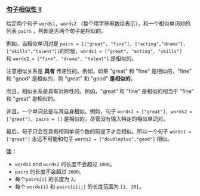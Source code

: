 ### [句子相似性 II](https://leetcode-cn.com/problems/sentence-similarity-ii)

<p>给定两个句子 <code>words1, words2</code> （每个用字符串数组表示），和一个相似单词对的列表&nbsp;<code>pairs</code>&nbsp;，判断是否两个句子是相似的。</p>

<p>例如，当相似单词对是 <code>pairs = [[&quot;great&quot;, &quot;fine&quot;], [&quot;acting&quot;,&quot;drama&quot;], [&quot;skills&quot;,&quot;talent&quot;]]</code>的时候，<code>words1 = [&quot;great&quot;, &quot;acting&quot;, &quot;skills&quot;]</code> 和&nbsp;<code>words2 = [&quot;fine&quot;, &quot;drama&quot;, &quot;talent&quot;]</code> 是相似的。</p>

<p>注意相似关系是 <strong>具有</strong> 传递性的。例如，如果 &quot;great&quot; 和&nbsp;&quot;fine&quot; 是相似的，&quot;fine&quot; 和&nbsp;&quot;good&quot; 是相似的，则 &quot;great&quot; 和 &quot;good&quot; <strong>是相似的</strong>。</p>

<p>而且，相似关系是具有对称性的。例如，&quot;great&quot; 和 &quot;fine&quot; 是相似的相当于&nbsp;&quot;fine&quot; 和&nbsp;&quot;great&quot; 是相似的。</p>

<p>并且，一个单词总是与其自身相似。例如，句子 <code>words1 = [&quot;great&quot;], words2 = [&quot;great&quot;], pairs = []</code> 是相似的，尽管没有输入特定的相似单词对。</p>

<p>最后，句子只会在具有相同单词个数的前提下才会相似。所以一个句子 <code>words1 = [&quot;great&quot;]</code> 永远不可能和句子 <code>words2 = [&quot;doubleplus&quot;,&quot;good&quot;]</code> 相似。</p>

<p><strong>注：</strong></p>

<ul>
	<li><code>words1</code> and <code>words2</code> 的长度不会超过&nbsp;<code>1000</code>。</li>
	<li><code>pairs</code>&nbsp;的长度不会超过&nbsp;<code>2000</code>。</li>
	<li>每个<code>pairs[i]</code>&nbsp;的长度为&nbsp;<code>2</code>。</li>
	<li>每个&nbsp;<code>words[i]</code>&nbsp;和&nbsp;<code>pairs[i][j]</code>&nbsp;的长度范围为&nbsp;<code>[1, 20]</code>。</li>
</ul>
